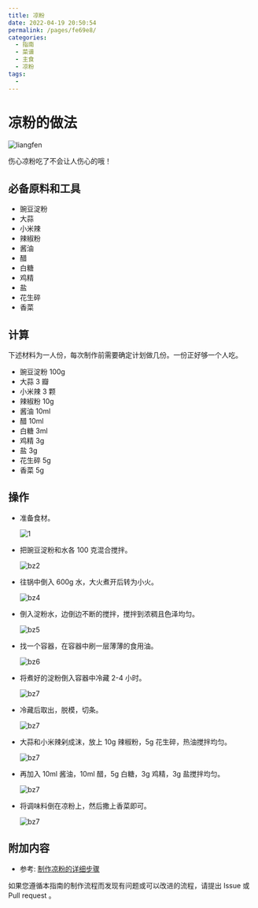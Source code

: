```yaml
---
title: 凉粉
date: 2022-04-19 20:50:54
permalink: /pages/fe69e8/
categories:
  - 指南
  - 菜谱
  - 主食
  - 凉粉
tags:
  - 
---
```

# 凉粉的做法

![liangfen](/img/jpg/staple/lf1.jpg)

伤心凉粉吃了不会让人伤心的哦！

## 必备原料和工具

- 豌豆淀粉
- 大蒜
- 小米辣
- 辣椒粉
- 酱油
- 醋
- 白糖
- 鸡精
- 盐
- 花生碎
- 香菜

## 计算

下述材料为一人份，每次制作前需要确定计划做几份。一份正好够一个人吃。

- 豌豆淀粉  100g
- 大蒜   3 瓣
- 小米辣  3 颗
- 辣椒粉  10g
- 酱油   10ml
- 醋   10ml
- 白糖  3ml
- 鸡精  3g
- 盐  3g
- 花生碎  5g
- 香菜  5g

## 操作

- 准备食材。

    ![1](/img/jpg/staple/lf2.jpg)

- 把豌豆淀粉和水各 100 克混合搅拌。

    ![bz2](/img/jpg/staple/lf3.jpg)

- 往锅中倒入 600g 水，大火煮开后转为小火。

    ![bz4](/img/jpg/staple/lf4.jpg)

- 倒入淀粉水，边倒边不断的搅拌，搅拌到浓稠且色泽均匀。

    ![bz5](/img/jpg/staple/lf5.jpg)

- 找一个容器，在容器中刷一层薄薄的食用油。

    ![bz6](/img/jpg/staple/lf6.jpg)

- 将煮好的淀粉倒入容器中冷藏 2-4 小时。

    ![bz7](/img/jpg/staple/lf7.jpg)

- 冷藏后取出，脱模，切条。

    ![bz7](/img/jpg/staple/lf8.jpg)

- 大蒜和小米辣剁成沫，放上 10g 辣椒粉，5g 花生碎，热油搅拌均匀。

    ![bz7](/img/jpg/staple/lf9.jpg)

- 再加入 10ml 酱油，10ml 醋，5g 白糖，3g 鸡精，3g 盐搅拌均匀。

    ![bz7](/img/jpg/staple/lf10.jpg)

- 将调味料倒在凉粉上，然后撒上香菜即可。

    ![bz7](/img/jpg/staple/lf11.jpg)

## 附加内容

- 参考: [制作凉粉的详细步骤](https://www.zhms.cn/recipe/mzvyy.html?source=2)

如果您遵循本指南的制作流程而发现有问题或可以改进的流程，请提出 Issue 或 Pull request 。
